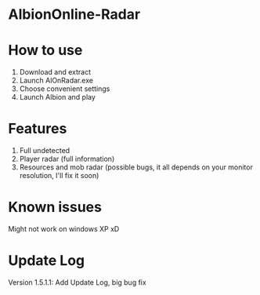 # AlbionOnline-Radar

# How to use
  1. Download and extract
  2. Launch AlOnRadar.exe
  3. Choose convenient settings
  4. Launch Albion and play
# Features
 1. Full undetected
 2. Player radar (full information)
 3. Resources and mob radar (possible bugs, it all depends on your monitor resolution, I'll fix it soon)
# Known issues
Might not work on windows XP xD
# Update Log
  Version 1.5.1.1:
  Add Update Log, big bug fix

